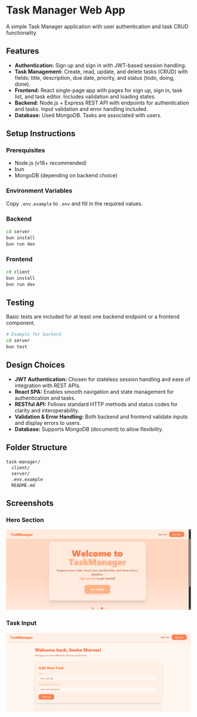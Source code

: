 # Task Manager Web App

A simple Task Manager application with user authentication and task CRUD functionality.

## Features

- **Authentication:** Sign up and sign in with JWT-based session handling.
- **Task Management:** Create, read, update, and delete tasks (CRUD) with fields: title, description, due date, priority, and status (todo, doing, done).
- **Frontend:** React single-page app with pages for sign up, sign in, task list, and task editor. Includes validation and loading states.
- **Backend:** Node.js + Express REST API with endpoints for authentication and tasks. Input validation and error handling included.
- **Database:** Used MongoDB. Tasks are associated with users.

## Setup Instructions

### Prerequisites

- Node.js (v18+ recommended)
- bun
- MongoDB (depending on backend choice)

### Environment Variables

Copy `.env.example` to `.env` and fill in the required values.

### Backend

```bash
cd server
bun install
bun run dev
```

### Frontend

```bash
cd client
bun install
bun run dev
```

## Testing

Basic tests are included for at least one backend endpoint or a frontend component.

```bash
# Example for backend
cd server
bun test

```

## Design Choices

- **JWT Authentication:** Chosen for stateless session handling and ease of integration with REST APIs.
- **React SPA:** Enables smooth navigation and state management for authentication and tasks.
- **RESTful API:** Follows standard HTTP methods and status codes for clarity and interoperability.
- **Validation & Error Handling:** Both backend and frontend validate inputs and display errors to users.
- **Database:** Supports MongoDB (document) to allow flexibility.

## Folder Structure

```
task-manager/
  client/
  server/
  .env.example
  README.md
```

## Screenshots

### Hero Section

![Hero Section](./screenshots/HeroSection.png)

### Task Input

![Task Input](./screenshots/TaskInput.png)
